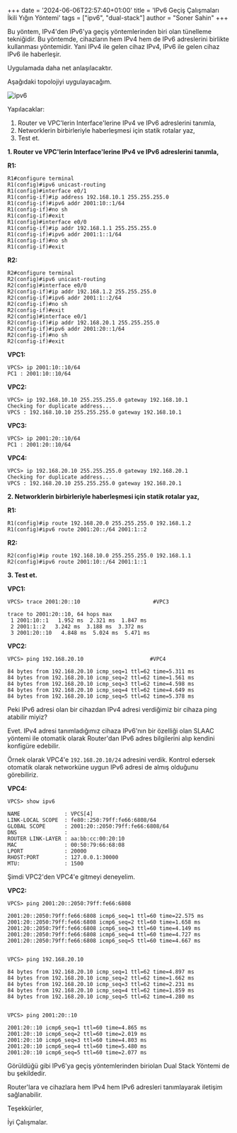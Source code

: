 +++
date = '2024-06-06T22:57:40+01:00'
title = 'IPv6 Geçiş Çalışmaları İkili Yığın Yöntemi'
tags = ["ipv6", "dual-stack"]
author = "Soner Sahin"
+++

Bu yöntem, IPv4'den IPv6'ya geçiş yöntemlerinden biri olan tünelleme tekniğidir. Bu yöntemde, cihazların hem IPv4 hem de IPv6 adreslerini birlikte kullanması yöntemidir. 
Yani IPv4 ile gelen cihaz IPv4, IPv6 ile gelen cihaz IPv6 ile haberleşir.

Uygulamada daha net anlaşılacaktır.

Aşağıdaki topolojiyi uygulayacağım.

![ipv6](/images/IkiliYiginYontemi/1.png)




Yapılacaklar:
1. Router ve VPC'lerin Interface'lerine IPv4 ve IPv6 adreslerini tanımla,
2. Networklerin birbirleriyle haberleşmesi için statik rotalar yaz,
3. Test et.



**1. Router ve VPC'lerin Interface'lerine IPv4 ve IPv6 adreslerini tanımla,**

**R1:**
```
R1#configure terminal 
R1(config)#ipv6 unicast-routing 
R1(config)#interface e0/1
R1(config-if)#ip address 192.168.10.1 255.255.255.0
R1(config-if)#ipv6 addr 2001:10::1/64
R1(config-if)#no sh
R1(config-if)#exit
R1(config)#interface e0/0
R1(config-if)#ip addr 192.168.1.1 255.255.255.0
R1(config-if)#ipv6 addr 2001:1::1/64
R1(config-if)#no sh
R1(config-if)#exit
```

**R2:**
```
R2#configure terminal 
R2(config)#ipv6 unicast-routing 
R2(config)#interface e0/0
R2(config-if)#ip addr 192.168.1.2 255.255.255.0
R2(config-if)#ipv6 addr 2001:1::2/64
R2(config-if)#no sh
R2(config-if)#exit
R2(config)#interface e0/1
R2(config-if)#ip addr 192.168.20.1 255.255.255.0
R2(config-if)#ipv6 addr 2001:20::1/64
R2(config-if)#no sh
R2(config-if)#exit
```


**VPC1:**
```
VPCS> ip 2001:10::10/64                   
PC1 : 2001:10::10/64 
```

**VPC2:**
```
VPCS> ip 192.168.10.10 255.255.255.0 gateway 192.168.10.1
Checking for duplicate address...
VPCS : 192.168.10.10 255.255.255.0 gateway 192.168.10.1
```

**VPC3:**
```
VPCS> ip 2001:20::10/64
PC1 : 2001:20::10/64 
```

**VPC4:**
```
VPCS> ip 192.168.20.10 255.255.255.0 gateway 192.168.20.1
Checking for duplicate address...
VPCS : 192.168.20.10 255.255.255.0 gateway 192.168.20.1
```

**2. Networklerin birbirleriyle haberleşmesi için statik rotalar yaz,**

**R1:**
```
R1(config)#ip route 192.168.20.0 255.255.255.0 192.168.1.2
R1(config)#ipv6 route 2001:20::/64 2001:1::2
```

**R2:**
```
R2(config)#ip route 192.168.10.0 255.255.255.0 192.168.1.1
R2(config)#ipv6 route 2001:10::/64 2001:1::1
```

**3. Test et.**

**VPC1:**
```
VPCS> trace 2001:20::10                       #VPC3

trace to 2001:20::10, 64 hops max
 1 2001:10::1   1.952 ms  2.321 ms  1.847 ms
 2 2001:1::2   3.242 ms  3.188 ms  3.372 ms
 3 2001:20::10   4.848 ms  5.024 ms  5.471 ms
```

**VPC2:**
```
VPCS> ping 192.168.20.10                     #VPC4

84 bytes from 192.168.20.10 icmp_seq=1 ttl=62 time=5.311 ms
84 bytes from 192.168.20.10 icmp_seq=2 ttl=62 time=1.561 ms
84 bytes from 192.168.20.10 icmp_seq=3 ttl=62 time=4.598 ms
84 bytes from 192.168.20.10 icmp_seq=4 ttl=62 time=4.649 ms
84 bytes from 192.168.20.10 icmp_seq=5 ttl=62 time=5.378 ms
```

Peki IPv6 adresi olan bir cihazdan IPv4 adresi verdiğimiz bir cihaza ping atabilir miyiz? 

Evet. IPv4 adresi tanımladığımız cihaza IPv6'nın bir özelliği olan SLAAC yöntemi ile otomatik olarak Router'dan IPv6 adres bilgilerini alıp kendini konfigüre edebilir. 

Örnek olarak VPC4'e `192.168.20.10/24` adresini verdik. Kontrol edersek otomatik olarak networküne uygun IPv6 adresi de almış olduğunu görebiliriz.

**VPC4:**
```
VPCS> show ipv6

NAME              : VPCS[4]
LINK-LOCAL SCOPE  : fe80::250:79ff:fe66:6808/64
GLOBAL SCOPE      : 2001:20::2050:79ff:fe66:6808/64
DNS               : 
ROUTER LINK-LAYER : aa:bb:cc:00:20:10
MAC               : 00:50:79:66:68:08
LPORT             : 20000
RHOST:PORT        : 127.0.0.1:30000
MTU:              : 1500
```

Şimdi VPC2'den VPC4'e gitmeyi deneyelim.

**VPC2:**
```
VPCS> ping 2001:20::2050:79ff:fe66:6808

2001:20::2050:79ff:fe66:6808 icmp6_seq=1 ttl=60 time=22.575 ms
2001:20::2050:79ff:fe66:6808 icmp6_seq=2 ttl=60 time=1.658 ms
2001:20::2050:79ff:fe66:6808 icmp6_seq=3 ttl=60 time=4.149 ms
2001:20::2050:79ff:fe66:6808 icmp6_seq=4 ttl=60 time=4.727 ms
2001:20::2050:79ff:fe66:6808 icmp6_seq=5 ttl=60 time=4.667 ms


VPCS> ping 192.168.20.10

84 bytes from 192.168.20.10 icmp_seq=1 ttl=62 time=4.897 ms
84 bytes from 192.168.20.10 icmp_seq=2 ttl=62 time=1.662 ms
84 bytes from 192.168.20.10 icmp_seq=3 ttl=62 time=2.231 ms
84 bytes from 192.168.20.10 icmp_seq=4 ttl=62 time=1.859 ms
84 bytes from 192.168.20.10 icmp_seq=5 ttl=62 time=4.280 ms


VPCS> ping 2001:20::10

2001:20::10 icmp6_seq=1 ttl=60 time=4.865 ms
2001:20::10 icmp6_seq=2 ttl=60 time=2.019 ms
2001:20::10 icmp6_seq=3 ttl=60 time=4.803 ms
2001:20::10 icmp6_seq=4 ttl=60 time=5.480 ms
2001:20::10 icmp6_seq=5 ttl=60 time=2.077 ms

```

Görüldüğü gibi IPv6'ya geçiş yöntemlerinden biriolan Dual Stack Yöntemi de bu şekildedir.

Router'lara ve cihazlara hem IPv4 hem IPv6 adresleri tanımlayarak iletişim sağlanabilir.


Teşekkürler,

İyi Çalışmalar.